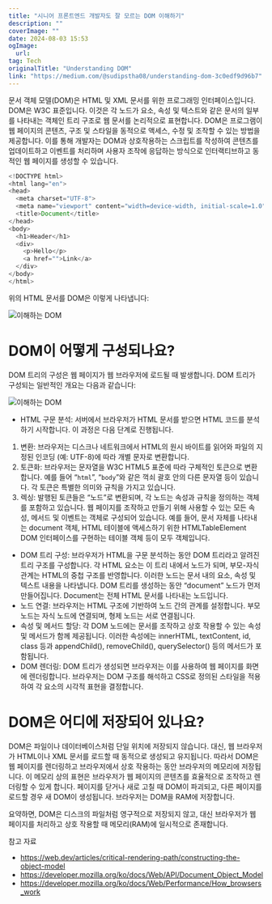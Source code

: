 ```yaml
---
title: "시니어 프론트엔드 개발자도 잘 모르는 DOM 이해하기"
description: ""
coverImage: ""
date: 2024-08-03 15:53
ogImage: 
  url: 
tag: Tech
originalTitle: "Understanding DOM"
link: "https://medium.com/@sudipstha08/understanding-dom-3c0edf9d96b7"
---
```




문서 객체 모델(DOM)은 HTML 및 XML 문서를 위한 프로그래밍 인터페이스입니다. DOM은 W3C 표준입니다. 이것은 각 노드가 요소, 속성 및 텍스트와 같은 문서의 일부를 나타내는 객체인 트리 구조로 웹 문서를 논리적으로 표현합니다.
DOM은 프로그램이 웹 페이지의 콘텐츠, 구조 및 스타일을 동적으로 액세스, 수정 및 조작할 수 있는 방법을 제공합니다. 이를 통해 개발자는 DOM과 상호작용하는 스크립트를 작성하여 콘텐츠를 업데이트하고 이벤트를 처리하며 사용자 조작에 응답하는 방식으로 인터랙티브하고 동적인 웹 페이지를 생성할 수 있습니다.

```js
<!DOCTYPE html>
<html lang="en">
<head>
  <meta charset="UTF-8">
  <meta name="viewport" content="width=device-width, initial-scale=1.0">
  <title>Document</title>
</head>
<body>
  <h1>Header</h1>
  <div>
    <p>Hello</p>
    <a href="">Link</a>
  </div>
</body>
</html>
```

위의 HTML 문서를 DOM은 이렇게 나타냅니다:

<div class="content-ad"></div>

![이해하는 DOM](/assets/img/UnderstandingDOM_0.png)

# DOM이 어떻게 구성되나요?

DOM 트리의 구성은 웹 페이지가 웹 브라우저에 로드될 때 발생합니다. DOM 트리가 구성되는 일반적인 개요는 다음과 같습니다:

![이해하는 DOM](/assets/img/UnderstandingDOM_1.png)

<div class="content-ad"></div>

- HTML 구문 분석:
  서버에서 브라우저가 HTML 문서를 받으면 HTML 코드를 분석하기 시작합니다. 이 과정은 다음 단계로 진행됩니다.

1. 변환: 브라우저는 디스크나 네트워크에서 HTML의 원시 바이트를 읽어와 파일의 지정된 인코딩 (예: UTF-8)에 따라 개별 문자로 변환합니다.
2. 토큰화: 브라우저는 문자열을 W3C HTML5 표준에 따라 구체적인 토큰으로 변환합니다. 예를 들어 “`html`”, “`body`”와 같은 꺽쇠 괄호 안의 다른 문자열 등이 있습니다. 각 토큰은 특별한 의미와 규칙을 가지고 있습니다.
3. 렉싱: 발행된 토큰들은 “노드”로 변환되며, 각 노드는 속성과 규칙을 정의하는 객체를 포함하고 있습니다. 웹 페이지를 조작하고 만들기 위해 사용할 수 있는 모든 속성, 메서드 및 이벤트는 객체로 구성되어 있습니다. 예를 들어, 문서 자체를 나타내는 document 객체, HTML 테이블에 액세스하기 위한 HTMLTableElement DOM 인터페이스를 구현하는 테이블 객체 등이 모두 객체입니다.

- DOM 트리 구성:
  브라우저가 HTML을 구문 분석하는 동안 DOM 트리라고 알려진 트리 구조를 구성합니다. 각 HTML 요소는 이 트리 내에서 노드가 되며, 부모-자식 관계는 HTML의 중첩 구조를 반영합니다. 이러한 노드는 문서 내의 요소, 속성 및 텍스트 내용을 나타냅니다. DOM 트리를 생성하는 동안 “document” 노드가 먼저 만들어집니다. Document는 전체 HTML 문서를 나타내는 노드입니다.
- 노드 연결:
  브라우저는 HTML 구조에 기반하여 노드 간의 관계를 설정합니다. 부모 노드는 자식 노드에 연결되며, 형제 노드는 서로 연결됩니다.
- 속성 및 메서드 할당:
  각 DOM 노드에는 문서를 조작하고 상호 작용할 수 있는 속성 및 메서드가 함께 제공됩니다. 이러한 속성에는 innerHTML, textContent, id, class 등과 appendChild(), removeChild(), querySelector() 등의 메서드가 포함됩니다.
- DOM 렌더링:
  DOM 트리가 생성되면 브라우저는 이를 사용하여 웹 페이지를 화면에 렌더링합니다. 브라우저는 DOM 구조를 해석하고 CSS로 정의된 스타일을 적용하여 각 요소의 시각적 표현을 결정합니다.

# DOM은 어디에 저장되어 있나요?

DOM은 파일이나 데이터베이스처럼 단일 위치에 저장되지 않습니다. 대신, 웹 브라우저가 HTML이나 XML 문서를 로드할 때 동적으로 생성되고 유지됩니다. 따라서 DOM은 웹 페이지를 렌더링하고 브라우저에서 상호 작용하는 동안 브라우저의 메모리에 저장됩니다. 이 메모리 상의 표현은 브라우저가 웹 페이지의 콘텐츠를 효율적으로 조작하고 렌더링할 수 있게 합니다. 페이지를 닫거나 새로 고칠 때 DOM이 파괴되고, 다른 페이지를 로드할 경우 새 DOM이 생성됩니다. 브라우저는 DOM을 RAM에 저장합니다.

요약하면, DOM은 디스크의 파일처럼 영구적으로 저장되지 않고, 대신 브라우저가 웹 페이지를 처리하고 상호 작용할 때 메모리(RAM)에 일시적으로 존재합니다.

<div class="content-ad"></div>

참고 자료

- https://web.dev/articles/critical-rendering-path/constructing-the-object-model
- https://developer.mozilla.org/ko/docs/Web/API/Document_Object_Model
- https://developer.mozilla.org/ko/docs/Web/Performance/How_browsers_work

